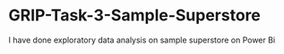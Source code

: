 # GRIP-Task-3-Sample-Superstore
I have done exploratory data analysis on sample superstore on Power Bi
